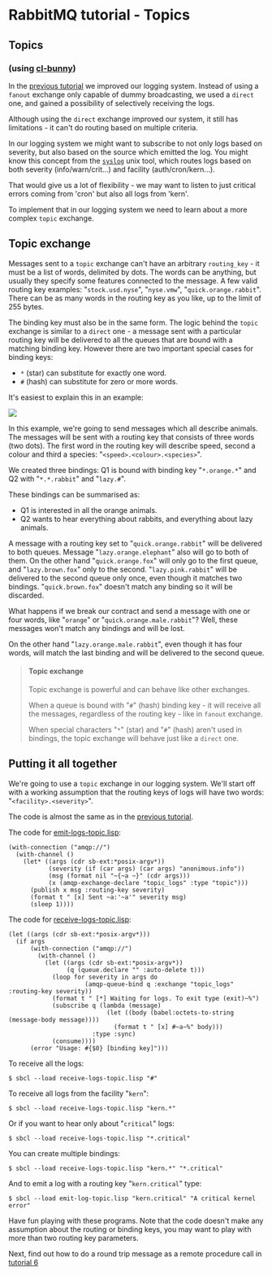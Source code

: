 <!--
Copyright (C) 2007-2015 Pivotal Software, Inc.

All rights reserved. This program and the accompanying materials
are made available under the terms of the under the Apache License,
Version 2.0 (the "License”); you may not use this file except in compliance
with the License. You may obtain a copy of the License at

http://www.apache.org/licenses/LICENSE-2.0

Unless required by applicable law or agreed to in writing, software
distributed under the License is distributed on an "AS IS" BASIS,
WITHOUT WARRANTIES OR CONDITIONS OF ANY KIND, either express or implied.
See the License for the specific language governing permissions and
limitations under the License.
-->

# RabbitMQ tutorial - Topics

## Topics

### (using [cl-bunny](http://cl-rabbit.io/cl-bunny))

In the [previous tutorial](tutorial-four-cl.html) we improved our
logging system. Instead of using a `fanout` exchange only capable of
dummy broadcasting, we used a `direct` one, and gained a possibility
of selectively receiving the logs.

Although using the `direct` exchange improved our system, it still has
limitations - it can't do routing based on multiple criteria.

In our logging system we might want to subscribe to not only logs
based on severity, but also based on the source which emitted the log.
You might know this concept from the
[`syslog`](http://en.wikipedia.org/wiki/Syslog) unix tool, which
routes logs based on both severity (info/warn/crit...) and facility
(auth/cron/kern...).

That would give us a lot of flexibility - we may want to listen to
just critical errors coming from 'cron' but also all logs from 'kern'.

To implement that in our logging system we need to learn about a more
complex `topic` exchange.


Topic exchange
--------------

Messages sent to a `topic` exchange can't have an arbitrary
`routing_key` - it must be a list of words, delimited by dots. The
words can be anything, but usually they specify some features
connected to the message. A few valid routing key examples:
"`stock.usd.nyse`", "`nyse.vmw`", "`quick.orange.rabbit`". There can be as
many words in the routing key as you like, up to the limit of 255
bytes.

The binding key must also be in the same form. The logic behind the
`topic` exchange is similar to a `direct` one - a message sent with a
particular routing key will be delivered to all the queues that are
bound with a matching binding key. However there are two important
special cases for binding keys:

  * `*` (star) can substitute for exactly one word.
  * `#` (hash) can substitute for zero or more words.

It's easiest to explain this in an example:

![](http://i.imgur.com/L02kpQt.png)

In this example, we're going to send messages which all describe
animals. The messages will be sent with a routing key that consists of
three words (two dots). The first word in the routing key
will describe speed, second a colour and third a species:
"`<speed>.<colour>.<species>`".

We created three bindings: Q1 is bound with binding key "`*.orange.*`"
and Q2 with "`*.*.rabbit`" and "`lazy.#`".

These bindings can be summarised as:

  * Q1 is interested in all the orange animals.
  * Q2 wants to hear everything about rabbits, and everything about lazy
    animals.

A message with a routing key set to "`quick.orange.rabbit`"
will be delivered to both queues. Message
"`lazy.orange.elephant`" also will go to both of them. On the other hand
"`quick.orange.fox`" will only go to the first queue, and
"`lazy.brown.fox`" only to the second. "`lazy.pink.rabbit`" will
be delivered to the second queue only once, even though it matches two bindings.
"`quick.brown.fox`" doesn't match any binding so it will be discarded.

What happens if we break our contract and send a message with one or
four words, like "`orange`" or "`quick.orange.male.rabbit`"? Well,
these messages won't match any bindings and will be lost.

On the other hand "`lazy.orange.male.rabbit`", even though it has four
words, will match the last binding and will be delivered to the second
queue.

> #### Topic exchange
>
> Topic exchange is powerful and can behave like other exchanges.
>
> When a queue is bound with "`#`" (hash) binding key - it will receive
> all the messages, regardless of the routing key - like in `fanout` exchange.
>
> When special characters "`*`" (star) and "`#`" (hash) aren't used in bindings,
> the topic exchange will behave just like a `direct` one.

Putting it all together
-----------------------

We're going to use a `topic` exchange in our logging system. We'll
start off with a working assumption that the routing keys of logs will
have two words: "`<facility>.<severity>`".

The code is almost the same as in the
[previous tutorial](tutorial-four-cl.html).

The code for [emit-logs-topic.lisp](https://github.com/cl-rabbit/cl-bunny/tree/master/examples/tutorials/emit-logs-topic.lisp):

    (with-connection ("amqp://")
      (with-channel ()
        (let* ((args (cdr sb-ext:*posix-argv*))
               (severity (if (car args) (car args) "anonimous.info"))
               (msg (format nil "~{~a ~}" (cdr args)))
               (x (amqp-exchange-declare "topic_logs" :type "topic")))
          (publish x msg :routing-key severity)
          (format t " [x] Sent ~a:'~a'" severity msg)
          (sleep 1))))




The code for [receive-logs-topic.lisp](https://github.com/cl-rabbit/cl-bunny/tree/master/examples/tutorials/receive-logs-topic.lisp):

    (let ((args (cdr sb-ext:*posix-argv*)))
      (if args
          (with-connection ("amqp://")
            (with-channel ()
              (let ((args (cdr sb-ext:*posix-argv*))
                    (q (queue.declare "" :auto-delete t)))
                (loop for severity in args do
                         (amqp-queue-bind q :exchange "topic_logs" :routing-key severity))
                (format t " [*] Waiting for logs. To exit type (exit)~%")
                (subscribe q (lambda (message)
                               (let ((body (babel:octets-to-string (message-body message))))
                                 (format t " [x] #~a~%" body)))
                           :type :sync)
                (consume))))
          (error "Usage: #{$0} [binding key]")))


To receive all the logs:

    $ sbcl --load receive-logs-topic.lisp "#"

To receive all logs from the facility "`kern`":

    $ sbcl --load receive-logs-topic.lisp "kern.*"

Or if you want to hear only about "`critical`" logs:

    $ sbcl --load receive-logs-topic.lisp "*.critical"

You can create multiple bindings:

    $ sbcl --load receive-logs-topic.lisp "kern.*" "*.critical"

And to emit a log with a routing key "`kern.critical`" type:

    $ sbcl --load emit-log-topic.lisp "kern.critical" "A critical kernel error"


Have fun playing with these programs. Note that the code doesn't make
any assumption about the routing or binding keys, you may want to play
with more than two routing key parameters.

Next, find out how to do a round trip message as a remote procedure call in [tutorial 6](tutorial-six-cl.html)
